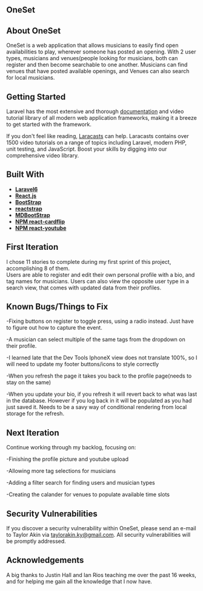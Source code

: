 
## OneSet


## About OneSet

OneSet is a web application that allows musicians to easily find open availabilities to play, wherever someone has posted an opening.
With 2 user types, musicians and venues(people looking for musicians, both can register and then become searchable to one another. Musicians can find venues that have posted available openings, and Venues can also search for local musicians.


## Getting Started

Laravel has the most extensive and thorough [documentation](https://laravel.com/docs) and video tutorial library of all modern web application frameworks, making it a breeze to get started with the framework.

If you don't feel like reading, [Laracasts](https://laracasts.com) can help. Laracasts contains over 1500 video tutorials on a range of topics including Laravel, modern PHP, unit testing, and JavaScript. Boost your skills by digging into our comprehensive video library.

## Built With

- **[Laravel6](https://laravel.com/)**
- **[React.js](https://reactjs.org/)**
- **[BootStrap](https://getbootstrap.com/docs/4.1/getting-started/introduction/)**
- **[reactstrap](https://reactstrap.github.io/)**
- **[MDBootStrap](https://mdbootstrap.com/)**
- **[NPM react-cardflip](https://www.npmjs.com/package/react-card-flip)**
- **[NPM react-youtube](https://www.npmjs.com/package/react-youtube)**


## First Iteration

I chose 11 stories to complete during my first sprint of this project, accomplishing 8 of them.  
Users are able to register and edit their own personal profile with a bio, and tag names for musicians.
Users can also view the opposite user type in a search view, that comes with updated data from their profiles.


## Known Bugs/Things to Fix
 -Fixing buttons on register to toggle press, using a radio instead. Just have to figure out how to capture the event.
 
 -A musician can select multiple of the same tags from the dropdown on their profile.
 
 -I learned late that the Dev Tools IphoneX view does not translate 100%, so I will need to update my footer buttons/icons to style         correctly
 
 -When you refresh the page it takes you back to the profile page(needs to stay on the same)
 
 -When you update your bio, if you refresh it will revert back to what was last in the database. However if you log back in it will be populated as you had just saved it. Needs to be a savy way of conditional rendering from local storage for the refresh.
 
 
## Next Iteration

Continue working through my backlog, focusing on:

-Finishing the profile picture and youtube upload

-Allowing more tag selections for musicians

-Adding a filter search for finding users and musician types

-Creating the calander for venues to populate available time slots
 


## Security Vulnerabilities

If you discover a security vulnerability within OneSet, please send an e-mail to Taylor Akin via [taylorakin.ky@gmail.com](mailto:taylorakin.ky@gmail.com). All security vulnerabilities will be promptly addressed.

## Acknowledgements

A big thanks to Justin Hall and Ian Rios teaching me over the past 16 weeks, and for helping me gain all the knowledge that I now have.

